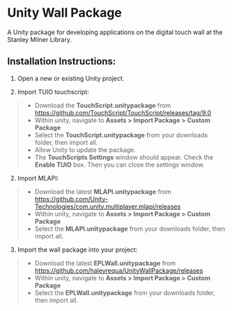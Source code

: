 # Unity Wall Package
A Unity package for developing applications on the digital touch wall at the Stanley Milner Library.

## Installation Instructions:
1. Open a new or existing Unity project.

2. Import TUIO touchscript:
> - Download the **TouchScript.unitypackage** from https://github.com/TouchScript/TouchScript/releases/tag/9.0
> - Within unity, navigate to **Assets > Import Package > Custom Package**
> - Select the **TouchScript.unitypackage** from your downloads folder, then import all.
> - Allow Unity to update the package.
> - The **TouchScripts Settings** window should appear. Check the **Enable TUIO** box. Then you can close the settings window.

2. Import MLAPI:
> - Download the latest **MLAPI.unitypackage** from https://github.com/Unity-Technologies/com.unity.multiplayer.mlapi/releases
> - Within unity, navigate to **Assets > Import Package > Custom Package**
> - Select the **MLAPI.unitypackage** from your downloads folder, then import all.

3. Import the wall package into your project:
> - Download the latest **EPLWall.unitypackage** from https://github.com/haleyrequa/UnityWallPackage/releases
> - Within unity, navigate to **Assets > Import Package > Custom Package**
> - Select the **EPLWall.unitypackage** from your downloads folder, then import all.
